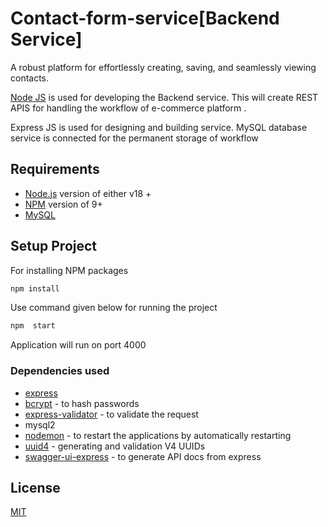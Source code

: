 # Contact-form-service[Backend Service]

A robust platform for effortlessly creating, saving, and seamlessly viewing contacts.

[Node JS](https://nodejs.org/en) is used for developing the Backend service. This will create REST APIS for handling the workflow of e-commerce platform .

Express JS is used for designing and building service. MySQL database service is connected for the permanent storage of workflow

Requirements
------------

 * [Node.js](https://nodejs.org/en/) version of either v18 +
 * [NPM](https://www.npmjs.com/) version of 9+
 * [MySQL](https://www.mysql.com/de/)

## Setup Project

For installing NPM packages

```bash
npm install
```
Use command given below for running the project

```bash
npm  start
```
Application will run on port 4000

### Dependencies used
* [express](https://expressjs.com/)
* [bcrypt](https://www.npmjs.com/package/bcrypt) - to hash passwords
* [express-validator](https://express-validator.github.io/docs/) - to validate the request
* mysql2
* [nodemon](https://www.npmjs.com/package/nodemon) - to restart the applications by automatically restarting
* [uuid4](https://www.npmjs.com/package/uuid4) - generating and validation V4 UUIDs
* [swagger-ui-express](https://www.npmjs.com/package/swagger-ui-express) - to generate API docs from express

## License
[MIT](https://choosealicense.com/licenses/mit/)